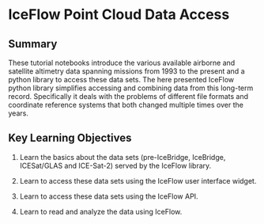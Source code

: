 # IceFlow Point Cloud Data Access

## Summary 

These tutorial notebooks introduce the various available airborne and satellite altimetry data spanning missions from 1993 to the present and a python library to access these data sets. 
The here presented IceFlow python library simplifies accessing and combining data from this long-term record. Specifically it deals with the problems of different file formats and coordinate reference systems that both changed multiple times over the years. 

## Key Learning Objectives

1. Learn the basics about the data sets (pre-IceBridge, IceBridge, ICESat/GLAS and ICE-Sat-2) served by the IceFlow library. 

2. Learn to access these data sets using the IceFlow user interface widget.

3. Learn to access these data sets using the IceFlow API.

4. Learn to read and analyze the data using IceFlow.
